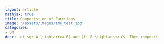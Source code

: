 ```yaml
---
layout: article
mathjax: true
title: Composistion of Functions
image: "/assets/images/img_test.jpg"
categories:
- DM
desc: Let $g: A \rightarrow B$ and $f: B \rightarrow C$. Then composition (denoted as $f \circ g$) of both functions for all $a \in A$ is

































































































































































































































































































































































 
imagealt: 
---
```


Let $g: A \rightarrow B$ and $f: B \rightarrow C$. Then composition (denoted as $f \circ g$) of both functions for all $a \in A$ is

































































































































































































































































































































































$$(f \circ g)(a)= f(g(a))$$


































































































































































































































































































































































[Range]({% post_url 2020-05-29-range %}) of function $g$ has to be a [Subsets]({% post_url 2020-05-03-subsets %}) of [Domain]({% post_url 2020-05-26-domain %}) of function $f$.


































































































































































































































































































































































![[Pasted image 20210607124710.png]]